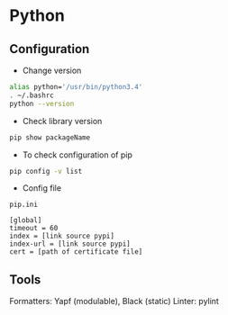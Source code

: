 # Python

## Configuration

- Change version

```bash
alias python='/usr/bin/python3.4'
. ~/.bashrc
python --version
```

- Check library version

```bash
pip show packageName
```

- To check configuration of pip

```bash
pip config -v list
```

- Config file

`pip.ini`

```text
[global]
timeout = 60
index = [link source pypi]
index-url = [link source pypi]
cert = [path of certificate file]
```

## Tools

Formatters: Yapf (modulable), Black (static)
Linter: pylint
